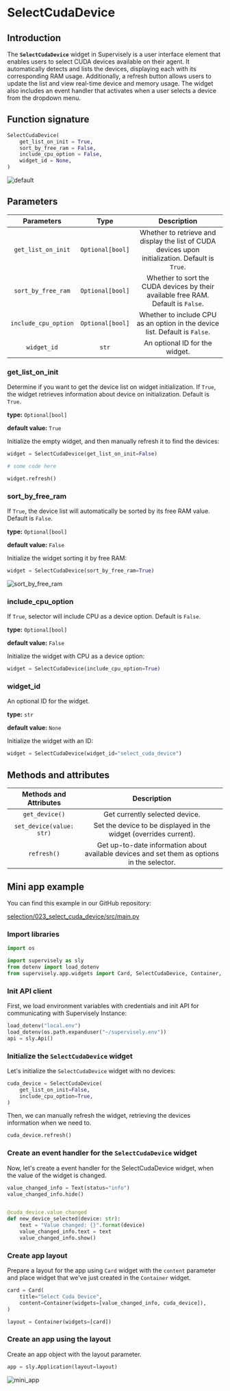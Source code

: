 # SelectCudaDevice

## Introduction

The **`SelectCudaDevice`** widget in Supervisely is a user interface element that enables users to select CUDA devices available on their agent. It automatically detects and lists the devices, displaying each with its corresponding RAM usage. Additionally, a refresh button allows users to update the list and view real-time device and memory usage. The widget also includes an event handler that activates when a user selects a device from the dropdown menu.

## Function signature

```python
SelectCudaDevice(
    get_list_on_init = True,
    sort_by_free_ram = False,
    include_cpu_option = False,
    widget_id = None,
)
```

![default](https://github.com/user-attachments/assets/4a971741-3cc8-4844-b116-6abd40c751e2)

## Parameters

|     Parameters      |           Type            |                                         Description                                          |
| :-----------------: | :-----------------------: | :------------------------------------------------------------------------------------------: |
| `get_list_on_init`  |      `Optional[bool]`     | Whether to retrieve and display the list of CUDA devices upon initialization. Default is `True`. |
| `sort_by_free_ram`  |      `Optional[bool]`     | Whether to sort the CUDA devices by their available free RAM. Default is `False`.              |
| `include_cpu_option`|      `Optional[bool]`     | Whether to include CPU as an option in the device list. Default is `False`.                   |
| `widget_id`         |           `str`           | An optional ID for the widget.                                                                |

### get_list_on_init

Determine if you want to get the device list on widget initialization.
If `True`, the widget retrieves information about device on initialization. Default is `True`.

**type:** `Optional[bool]`

**default value:** `True`

Initialize the empty widget, and then manually refresh it to find the devices:

```python
widget = SelectCudaDevice(get_list_on_init=False)

# some code here

widget.refresh()
```

### sort_by_free_ram

If `True`, the device list will automatically be sorted by its free RAM value. Default is `False`.

**type:** `Optional[bool]`

**default value:** `False`

Initialize the widget sorting it by free RAM:

```python
widget = SelectCudaDevice(sort_by_free_ram=True)
```

![sort_by_free_ram](https://github.com/user-attachments/assets/13f47e61-e924-4386-903a-62ae0ecb96fc)

### include_cpu_option

If `True`, selector will include CPU as a device option. Default is `False`.

**type:** `Optional[bool]`

**default value:** `False`

Initialize the widget with CPU as a device option:

```python
widget = SelectCudaDevice(include_cpu_option=True)
```

### widget_id

An optional ID for the widget.

**type:** `str`

**default value:** `None`

Initialize the widget with an ID:

```python
widget = SelectCudaDevice(widget_id="select_cuda_device")
```

## Methods and attributes

|                Methods and Attributes                |                      Description                       |
| :--------------------------------------------------: | :----------------------------------------------------: |
|                  `get_device()`                     |              Get currently selected device.             |
|            `set_device(value: str)`                 |  Set the device to be displayed in the widget (overrides current).|
|                    `refresh()`                      |   Get up-to-date information about available devices and set them as options in the selector.    |


## Mini app example

You can find this example in our GitHub repository:

[selection/023_select_cuda_device/src/main.py](https://github.com/supervisely-ecosystem/ui-widgets-demos/blob/master/selection/023_select_cuda_device/src/main.py)

### Import libraries

```python
import os

import supervisely as sly
from dotenv import load_dotenv
from supervisely.app.widgets import Card, SelectCudaDevice, Container, Text
```

### Init API client

First, we load environment variables with credentials and init API for communicating with Supervisely Instance:

```python
load_dotenv("local.env")
load_dotenv(os.path.expanduser("~/supervisely.env"))
api = sly.Api()
```

### Initialize the `SelectCudaDevice` widget

Let's initialize the `SelectCudaDevice` widget with no devices:

```python
cuda_device = SelectCudaDevice(
    get_list_on_init=False,
    include_cpu_option=True,
)
```

Then, we can manually refresh the widget, retrieving the devices information when we need to.

```python
cuda_device.refresh()
```

### Create an event handler for the `SelectCudaDevice` widget

Now, let's create a event handler for the SelectCudaDevice widget, when the value of the widget is changed.

```python
value_changed_info = Text(status="info")
value_changed_info.hide()


@cuda_device.value_changed
def new_device_selected(device: str):
    text = "Value changed: {}".format(device)
    value_changed_info.text = text
    value_changed_info.show()
```

### Create app layout

Prepare a layout for the app using `Card` widget with the `content` parameter and place widget that we've just created in the `Container` widget.

```python
card = Card(
    title="Select Cuda Device",
    content=Container(widgets=[value_changed_info, cuda_device]),
)

layout = Container(widgets=[card])
```

### Create an app using the layout

Create an app object with the layout parameter.

```python
app = sly.Application(layout=layout)
```

![mini_app](https://github.com/user-attachments/assets/13f47e61-e924-4386-903a-62ae0ecb96fc)
